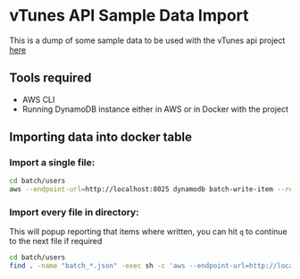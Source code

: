 # vTunes API Sample Data Import

This is a dump of some sample data to be used with the vTunes api project [here](https://github.com/vaugenwake/vtunes-api)

## Tools required
* AWS CLI
* Running DynamoDB instance either in AWS or in Docker with the project

## Importing data into docker table

### Import a single file:
```BASH
cd batch/users
aws --endpoint-url=http://localhost:8025 dynamodb batch-write-item --request-item=file://batch_1.json
```

### Import every file in directory:
This will popup reporting that items where written, you can hit `q` to continue to the next file if required
```BASH
cd batch/users
find . -name "batch_*.json" -exec sh -c 'aws --endpoint-url=http://localhost:8025 dynamodb batch-write-item --request-item file://$0' {} \;
```